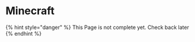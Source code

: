 # Minecraft

{% hint style="danger" %}
This Page is not complete yet. Check back later
{% endhint %}

